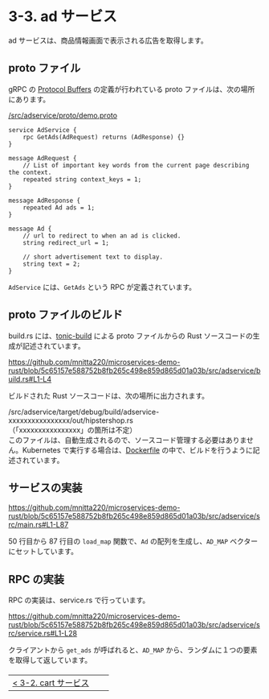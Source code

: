# 3-3. ad サービス

ad サービスは、商品情報画面で表示される広告を取得します。

## proto ファイル

gRPC の [Protocol Buffers](https://protobuf.dev/) の定義が行われている proto ファイルは、次の場所にあります。

[/src/adservice/proto/demo.proto](/src/adservice/proto/demo.proto)

```
service AdService {
    rpc GetAds(AdRequest) returns (AdResponse) {}
}

message AdRequest {
    // List of important key words from the current page describing the context.
    repeated string context_keys = 1;
}

message AdResponse {
    repeated Ad ads = 1;
}

message Ad {
    // url to redirect to when an ad is clicked.
    string redirect_url = 1;

    // short advertisement text to display.
    string text = 2;
}
```

`AdService` には、`GetAds` という RPC が定義されています。

## proto ファイルのビルド

build.rs には、[tonic-build](https://github.com/hyperium/tonic/tree/master/tonic-build) による proto ファイルからの Rust ソースコードの生成が記述されています。

https://github.com/mnitta220/microservices-demo-rust/blob/5c65157e588752b8fb265c498e859d865d01a03b/src/adservice/build.rs#L1-L4

ビルドされた Rust ソースコードは、次の場所に出力されます。

/src/adservice/target/debug/build/adservice-xxxxxxxxxxxxxxxx/out/hipstershop.rs  
（「xxxxxxxxxxxxxxxx」の箇所は不定）  
このファイルは、自動生成されるので、ソースコード管理する必要はありません。Kubernetes で実行する場合は、[Dockerfile](/src/adservice/Dockerfile) の中で、ビルドを行うように記述されています。

## サービスの実装

https://github.com/mnitta220/microservices-demo-rust/blob/5c65157e588752b8fb265c498e859d865d01a03b/src/adservice/src/main.rs#L1-L87

50 行目から 87 行目の `load_map` 関数で、`Ad` の配列を生成し、`AD_MAP` ベクターにセットしています。

## RPC の実装

RPC の実装は、service.rs で行っています。

https://github.com/mnitta220/microservices-demo-rust/blob/5c65157e588752b8fb265c498e859d865d01a03b/src/adservice/src/service.rs#L1-L28

クライアントから `get_ads` が呼ばれると、`AD_MAP` から、ランダムに１つの要素を取得して返しています。

<table style="width: 90%; margin-top: 20px;">
<tr>
<td style="text-align: left"><a href="./3-2.cart.md">&lt;&nbsp;3-2. cart サービス</a></td>
<td></td>
<td style="text-align: right"></td>
</tr>
</table>
